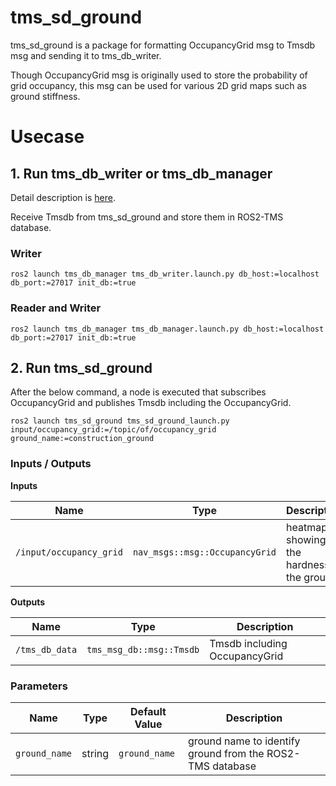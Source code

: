 # tms_sd_ground

tms_sd_ground is a package for formatting OccupancyGrid msg to Tmsdb msg and sending it to tms_db_writer.

Though OccupancyGrid msg is originally used to store the probability of grid occupancy, this msg can be used for various 2D grid maps such as ground stiffness.

# Usecase

## 1. Run tms_db_writer or tms_db_manager

Detail description is [here](https://github.com/irvs/ros2_tms_for_construction/tree/main/tms_db).

Receive Tmsdb from tms_sd_ground and store them in ROS2-TMS database.

### Writer

```
ros2 launch tms_db_manager tms_db_writer.launch.py db_host:=localhost db_port:=27017 init_db:=true
```

### Reader and Writer

```
ros2 launch tms_db_manager tms_db_manager.launch.py db_host:=localhost db_port:=27017 init_db:=true
```

## 2. Run tms_sd_ground

After the below command, a node is executed that subscribes OccupancyGrid and publishes Tmsdb including the OccupancyGrid.

```
ros2 launch tms_sd_ground tms_sd_ground_launch.py input/occupancy_grid:=/topic/of/occupancy_grid ground_name:=construction_ground
```

### Inputs / Outputs

**Inputs**

| Name                    | Type                           | Description                                |
| ----------------------- | ------------------------------ | ------------------------------------------ |
| `/input/occupancy_grid` | `nav_msgs::msg::OccupancyGrid` | heatmap showing the hardness of the ground |

**Outputs**

| Name           | Type                     | Description                   |
| -------------- | ------------------------ | ----------------------------- |
| `/tms_db_data` | `tms_msg_db::msg::Tmsdb` | Tmsdb including OccupancyGrid |

### Parameters

| Name                   | Type   | Default Value            | Description                                               |
| ---------------------- | ------ | ------------------------ | --------------------------------------------------------- |
| `ground_name`          | string | `ground_name`            | ground name to identify ground from the ROS2-TMS database |
